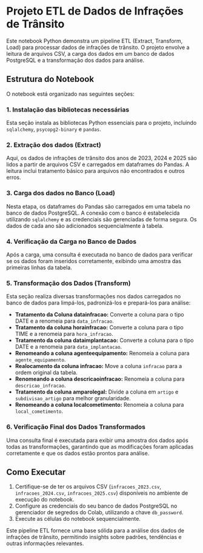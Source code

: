 # Projeto ETL de Dados de Infrações de Trânsito

Este notebook Python demonstra um pipeline ETL (Extract, Transform, Load) para processar dados de infrações de trânsito. O projeto envolve a leitura de arquivos CSV, a carga dos dados em um banco de dados PostgreSQL e a transformação dos dados para análise.

## Estrutura do Notebook

O notebook está organizado nas seguintes seções:

### 1. Instalação das bibliotecas necessárias
Esta seção instala as bibliotecas Python essenciais para o projeto, incluindo `sqlalchemy`, `psycopg2-binary` e `pandas`.

### 2. Extração dos dados (Extract)
Aqui, os dados de infrações de trânsito dos anos de 2023, 2024 e 2025 são lidos a partir de arquivos CSV e carregados em dataframes do Pandas. A leitura inclui tratamento básico para arquivos não encontrados e outros erros.

### 3. Carga dos dados no Banco (Load)
Nesta etapa, os dataframes do Pandas são carregados em uma tabela no banco de dados PostgreSQL. A conexão com o banco é estabelecida utilizando `sqlalchemy` e as credenciais são gerenciadas de forma segura. Os dados de cada ano são adicionados sequencialmente à tabela.

### 4. Verificação da Carga no Banco de Dados
Após a carga, uma consulta é executada no banco de dados para verificar se os dados foram inseridos corretamente, exibindo uma amostra das primeiras linhas da tabela.

### 5. Transformação dos Dados (Transform)
Esta seção realiza diversas transformações nos dados carregados no banco de dados para limpá-los, padronizá-los e prepará-los para análise:

- **Tratamento da Coluna datainfracao:** Converte a coluna para o tipo DATE e a renomeia para `data_infracao`.
- **Tratamento da coluna horainfracao:** Converte a coluna para o tipo TIME e a renomeia para `hora_infracao`.
- **Tratamento da coluna dataimplantacao:** Converte a coluna para o tipo DATE e a renomeia para `data_implantacao`.
- **Renomeando a coluna agenteequipamento:** Renomeia a coluna para `agente_equipamento`.
- **Realocamento da coluna infracao:** Move a coluna `infracao` para a ordem original da tabela.
- **Renomeando a coluna descricaoinfracao:** Renomeia a coluna para `descricao_infracao`.
- **Tratamento da coluna amparolegal:** Divide a coluna em `artigo` e `subdivisao_artigo` para melhor granularidade.
- **Renomeando a coluna localcometimento:** Renomeia a coluna para `local_cometimento`.

### 6. Verificação Final dos Dados Transformados
Uma consulta final é executada para exibir uma amostra dos dados após todas as transformações, garantindo que as modificações foram aplicadas corretamente e que os dados estão prontos para análise.

## Como Executar

1. Certifique-se de ter os arquivos CSV (`infracoes_2023.csv`, `infracoes_2024.csv`, `infracoes_2025.csv`) disponíveis no ambiente de execução do notebook.
2. Configure as credenciais do seu banco de dados PostgreSQL no gerenciador de segredos do Colab, utilizando a chave `db_password`.
3. Execute as células do notebook sequencialmente.

Este pipeline ETL fornece uma base sólida para a análise dos dados de infrações de trânsito, permitindo insights sobre padrões, tendências e outras informações relevantes.
